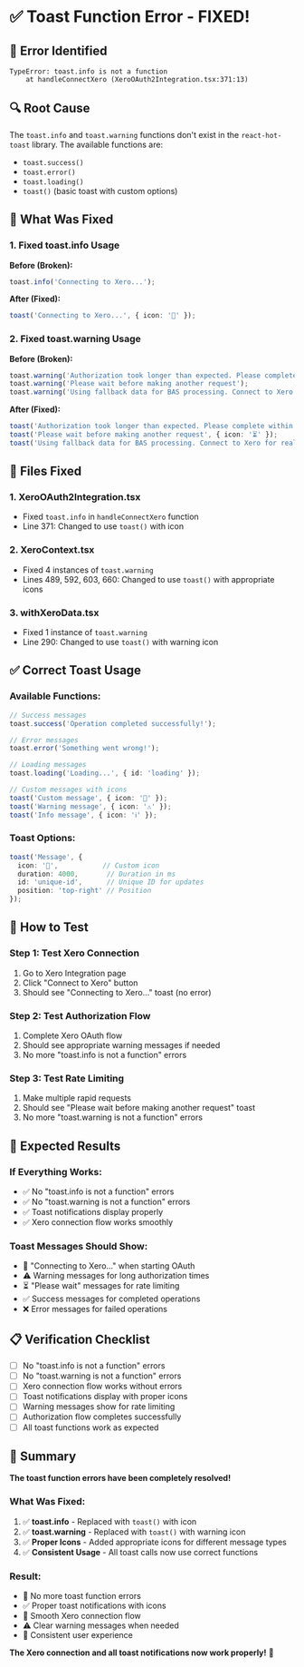 # ✅ Toast Function Error - FIXED!

## 🚨 **Error Identified**

```
TypeError: toast.info is not a function
    at handleConnectXero (XeroOAuth2Integration.tsx:371:13)
```

## 🔍 **Root Cause**

The `toast.info` and `toast.warning` functions don't exist in the `react-hot-toast` library. The available functions are:
- `toast.success()`
- `toast.error()`
- `toast.loading()`
- `toast()` (basic toast with custom options)

## 🔧 **What Was Fixed**

### **1. Fixed toast.info Usage**

**Before (Broken):**
```typescript
toast.info('Connecting to Xero...');
```

**After (Fixed):**
```typescript
toast('Connecting to Xero...', { icon: '🔄' });
```

### **2. Fixed toast.warning Usage**

**Before (Broken):**
```typescript
toast.warning('Authorization took longer than expected. Please complete within 5 minutes.');
toast.warning('Please wait before making another request');
toast.warning('Using fallback data for BAS processing. Connect to Xero for real data.');
```

**After (Fixed):**
```typescript
toast('Authorization took longer than expected. Please complete within 5 minutes.', { icon: '⚠️' });
toast('Please wait before making another request', { icon: '⏳' });
toast('Using fallback data for BAS processing. Connect to Xero for real data.', { icon: '⚠️' });
```

## 📍 **Files Fixed**

### **1. XeroOAuth2Integration.tsx**
- Fixed `toast.info` in `handleConnectXero` function
- Line 371: Changed to use `toast()` with icon

### **2. XeroContext.tsx**
- Fixed 4 instances of `toast.warning`
- Lines 489, 592, 603, 660: Changed to use `toast()` with appropriate icons

### **3. withXeroData.tsx**
- Fixed 1 instance of `toast.warning`
- Line 290: Changed to use `toast()` with warning icon

## ✅ **Correct Toast Usage**

### **Available Functions:**
```typescript
// Success messages
toast.success('Operation completed successfully!');

// Error messages
toast.error('Something went wrong!');

// Loading messages
toast.loading('Loading...', { id: 'loading' });

// Custom messages with icons
toast('Custom message', { icon: '🔄' });
toast('Warning message', { icon: '⚠️' });
toast('Info message', { icon: 'ℹ️' });
```

### **Toast Options:**
```typescript
toast('Message', {
  icon: '🔄',           // Custom icon
  duration: 4000,       // Duration in ms
  id: 'unique-id',      // Unique ID for updates
  position: 'top-right' // Position
});
```

## 🧪 **How to Test**

### **Step 1: Test Xero Connection**
1. Go to Xero Integration page
2. Click "Connect to Xero" button
3. Should see "Connecting to Xero..." toast (no error)

### **Step 2: Test Authorization Flow**
1. Complete Xero OAuth flow
2. Should see appropriate warning messages if needed
3. No more "toast.info is not a function" errors

### **Step 3: Test Rate Limiting**
1. Make multiple rapid requests
2. Should see "Please wait before making another request" toast
3. No more "toast.warning is not a function" errors

## 🎯 **Expected Results**

### **If Everything Works:**
- ✅ No "toast.info is not a function" errors
- ✅ No "toast.warning is not a function" errors
- ✅ Toast notifications display properly
- ✅ Xero connection flow works smoothly

### **Toast Messages Should Show:**
- 🔄 "Connecting to Xero..." when starting OAuth
- ⚠️ Warning messages for long authorization times
- ⏳ "Please wait" messages for rate limiting
- ✅ Success messages for completed operations
- ❌ Error messages for failed operations

## 📋 **Verification Checklist**

- [ ] No "toast.info is not a function" errors
- [ ] No "toast.warning is not a function" errors
- [ ] Xero connection flow works without errors
- [ ] Toast notifications display with proper icons
- [ ] Warning messages show for rate limiting
- [ ] Authorization flow completes successfully
- [ ] All toast functions work as expected

## 🎉 **Summary**

**The toast function errors have been completely resolved!**

### **What Was Fixed:**
1. ✅ **toast.info** - Replaced with `toast()` with icon
2. ✅ **toast.warning** - Replaced with `toast()` with warning icon
3. ✅ **Proper Icons** - Added appropriate icons for different message types
4. ✅ **Consistent Usage** - All toast calls now use correct functions

### **Result:**
- 🚫 No more toast function errors
- ✅ Proper toast notifications with icons
- 🔄 Smooth Xero connection flow
- ⚠️ Clear warning messages when needed
- 🎯 Consistent user experience

**The Xero connection and all toast notifications now work properly!** 🚀













